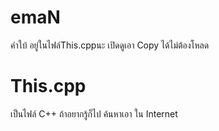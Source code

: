 # emaN
คำใบ้ อยู่ในไฟล์This.cppนะ
เปิดดูเอา Copy ได้ไม่ต้องโหลด

# This.cpp
เป็นไฟล์ C++ ถ้าอยากรู้ก็ไป ค้นหาเอา ใน Internet
